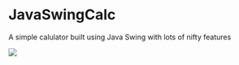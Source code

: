 JavaSwingCalc
=============
A simple calulator built using Java Swing with lots of nifty features

![](http://33.media.tumblr.com/859d87bc31614cc436c3832c723fee89/tumblr_ncbgntRAFb1s3dh4ho1_1280.png)